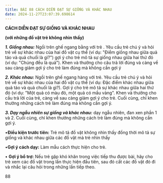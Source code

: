 ```yaml
---
title: BÀI 88 CÁCH DIỄN ĐẠT SỰ GIỐNG VÀ KHÁC NHAU
date: 2024-11-27T23:07:39.698614
---
```


**CÁCH DIỄN ĐẠT SỰ GIỐNG VÀ KHÁC NHAU**

**(với những đồ vật trẻ không nhìn thấy)**

***1. Giống nhau:*** Ngồi trên ghế ngang bằng với trẻ . Yêu cầu trẻ
chú ý và hỏi trẻ về sự khác nhau của hai đồ vật cụ thể (ví dụ: "Điểm
giống nhau giữa quả táo và quả chuối là gì?") gợi ý cho trẻ mô tả sự
giống nhau giữa hai thứ đó (ví dụ: "Chúng đều là quả"). Khen và thưởng
cho câu trả lời đúng và càng về sau càng giảm gợi ý cho trẻ làm đúng
mà không cần gợi ý

***2. Khác nhau:*** Ngồi trên ghế ngang hàng với trẻ. Yêu cầu trẻ chú
ý và hỏi trẻ về sự khác nhau của hai đồ vật cụ thể (ví dụ: Đặc điểm
khác nhau giữa quả táo và quả chuối là gì?). Gợi ý cho trẻ mô tả sự
khác nhau giữa hai thứ đó (ví dụ: "Một quả có màu đỏ, một quả có mầu
vàng". Khen và thưởng cho cầu trả lời của trẻ, càng về sau càng giảm
gợi ý cho trẻ. Cuối cùng, chỉ khen thưởng những cách trẻ làm đúng mà
không cần gợi ý.

***3. Dạy ngẫu nhiên sự giống và khác nhau:*** dạy ngẫu nhiên, đan xen
phần 1 và 2. Cuối cùng, chỉ khen thưởng những cách trẻ làm đúng mà
không cần gợi ý.

•**Điều kiện trước tiên:** Trẻ mô tả đồ vật không nhìn thấy đồng thời
mô tả sự giống và khác nhau giữa các đồ vật mà trẻ nhìn thấy

•**Gợi ý cách dạy:** Làm mẫu cách thực hiện cho trẻ.

• **Gợi ý bổ trợ:** Nếu trẻ gặp khó khăn trong việc tiếp thu được bài,
hãy cho trẻ xem các đồ vật trong lần thực hiện đầu tiên, sau đó cất
các đồ vật đó đi và nhắc lại câu hỏi trong những lần tiếp theo.

88

